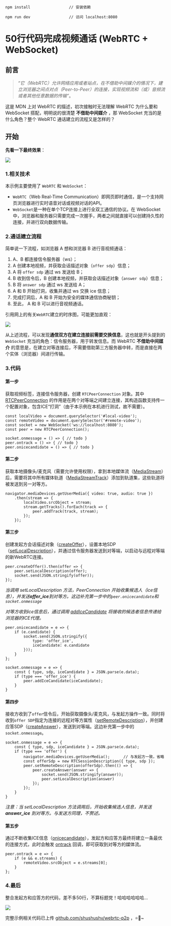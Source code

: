 ```
npm install                 // 安装依赖

npm run dev                 // 访问 localhost:8080
```

# 50行代码完成视频通话 (WebRTC + WebSocket)
## 前言
>*“它（WebRTC）允许网络应用或者站点，在不借助中间媒介的情况下，建立浏览器之间点对点（Peer-to-Peer）的连接，实现视频流和（或）音频流或者其他任意数据的传输”*。

这是 MDN 上对 WebRTC 的描述，初次接触时无法理解 WebRTC 为什么要和 WebSocket 搭配，明明说的很清楚 **不借助中间媒介** ，那 WebSocket 充当的是什么角色？整个 WebRTC 通话建立的流程又是怎样的？

## 开始

**先看一下最终效果**：

![](https://image-static.segmentfault.com/140/741/140741630-5db028fbdabca_articlex)

### 1.相关技术

本示例主要使用了 `WebRTC` 和 `WebSocket`：
- `WebRTC`（Web Real-Time Communication）即网页即时通信，是一个支持网页浏览器进行实时语音对话或视频对话的API。
- `WebSocket`是一种在单个TCP连接上进行全双工通信的协议。在 WebSocket 中，浏览器和服务器只需要完成一次握手，两者之间就直接可以创建持久性的连接，并进行双向数据传输。

### 2.通话建立流程
简单说一下流程，如浏览器 A 想和浏览器 B 进行音视频通话：

 1. A、B 都连接信令服务器（ws）；
 2. A 创建本地视频，并获取会话描述对象（`offer sdp`）信息；
 3. A 将 `offer sdp` 通过 ws 发送给 B；
 4. B 收到信令后，B 创建本地视频，并获取会话描述对象（`answer sdp`）信息；
 5. B 将 `answer sdp` 通过 ws 发送给 A；
 6. A 和 B 开始打洞，收集并通过 ws 交换 ice 信息；
 7. 完成打洞后，A 和 B 开始为安全的媒体通信协商秘钥；
 8. 至此， A 和 B 可以进行音视频通话。

引用网上的有关`WebRTC`建立的时序图，可能更加直观：

![](https://user-gold-cdn.xitu.io/2019/10/23/16df7589c2b09544?w=813&h=708&f=png&s=165081)

从上述流程，可以发现**通信双方在建立连接前需要交换信息**，这也就是开头提到的 `WebSocket` 充当的角色：信令服务器，用于转发信息。而 WebRTC **不借助中间媒介** 的意思是，在建立对等连接后，不需要借助第三方服务器中转，而是直接在两个实体（浏览器）间进行传输。
### 3.代码

#### 第一步
获取视频标签，连接信令服务器，创建 `RTCPeerConnection` 对象。其中 [RTCPeerConnection]('https://developer.mozilla.org/zh-CN/docs/Web/API/RTCPeerConnection') 的作用是在两个对等端之间建立连接，其构造函数支持传一个配置对象，包含ICE“打洞”（由于本示例在本机进行测试，故不需要）。

```
const localVideo = document.querySelector('#local-video');
const remoteVideo = document.querySelector('#remote-video');
const socket = new WebSocket('ws://localhost:8080');
const peer = new RTCPeerConnection();

socket.onmessage = () => { // todo }
peer.ontrack = () => { // todo }
peer.onicecandidate = () => { // todo }
```

#### 第二步
获取本地摄像头/麦克风（需要允许使用权限），拿到本地媒体流（[MediaStream](https://developer.mozilla.org/zh-CN/docs/Web/API/MediaStream)）后，需要将其中所有媒体轨道（[MediaStreamTrack](https://developer.mozilla.org/zh-CN/docs/Web/API/MediaStreamTrack)）添加到轨道集，这些轨道将被发送到另一对等方。

```
navigator.mediaDevices.getUserMedia({ video: true, audio: true })
	.then(stream => {
		localVideo.srcObject = stream;
		stream.getTracks().forEach(track => {
			peer.addTrack(track, stream);
		});
	});
```

#### 第三步
创建发起方会话描述对象（[createOffer](https://developer.mozilla.org/en-US/docs/Web/API/RTCPeerConnection/createOffer)），设置本地SDP（[setLocalDescription](https://developer.mozilla.org/en-US/docs/Web/API/RTCPeerConnection/setLocalDescription)），并通过信令服务器发送到对等端，以启动与远程对等端的新WebRTC连接。

```
peer.createOffer().then(offer => {
	peer.setLocalDescription(offer);
	socket.send(JSON.stringify(offer));
});
```

*当调用 setLocalDescription 方法，PeerConnection 开始收集候选人（ice信息），并发送**offer_ice**到对等方。这边补充第一步中的`peer.onicecandidate`和`socket.onmessage`*

*对等方收到ice信息后，通过调用 [addIceCandidate](https://developer.mozilla.org/en-US/docs/Web/API/RTCPeerConnection/addIceCandidate) 将接收的候选者信息传递给浏览器的ICE代理。*

```
peer.onicecandidate = e => {
	if (e.candidate) {
		socket.send(JSON.stringify({
			type: 'offer_ice',
			iceCandidate: e.candidate
		}));
	} 
};

socket.onmessage = e => {
	const { type, sdp, iceCandidate } = JSON.parse(e.data);
	if (type === 'offer_ice') {
		peer.addIceCandidate(iceCandidate);
	}
}
```

#### 第四步
接收方收到了`offer`信令后，开始获取摄像头/麦克风，与发起方操作一致。同时将收到`offer SDP`指定为连接的远程对等方属性（[setRemoteDescription](https://developer.mozilla.org/en-US/docs/Web/API/RTCPeerConnection/setRemoteDescription)），并创建应答SDP（[createAnswer](https://developer.mozilla.org/en-US/docs/Web/API/RTCPeerConnection/createAnswer)），发送到对等端。这边补充第一步中的`socket.onmessage`。

```
socket.onmessage = e => {
	const { type, sdp, iceCandidate } = JSON.parse(e.data);
	if (type === 'offer') {
		navigator.mediaDevices.getUserMedia();		// 与发起方一致，省略
		const offerSdp = new RTCSessionDescription({ type, sdp });
		peer.setRemoteDescription(offerSdp).then(() => {
			peer.createAnswer(answer => {
				socket.send(JSON.stringify(answer));
				peer.setLocalDescription(answer)
			});
		});
	}
}
```
*注意：当 setLocalDescription 方法调用后，开始收集候选人信息，并发送 **answer_ice** 到对等方。与发送方同理，不赘述。*

#### 第五步
通过不断收集ICE信息（[onicecandidate](https://developer.mozilla.org/en-US/docs/Web/API/RTCPeerConnection/onicecandidate)），发起方和应答方最终将建立一条最优的连接方式，此时会触发 [ontrack](https://developer.mozilla.org/en-US/docs/Web/API/RTCPeerConnection/ontrack) 回调，即可获取到对等方的媒体流。

```
peer.ontrack = e => {
	if (e && e.streams) {
		remoteVideo.srcObject = e.streams[0];
	}
};
```
### 4.最后

整合发起方和应答方的代码，差不多50行，不算标题党！哈哈哈哈哈哈...

![](https://user-gold-cdn.xitu.io/2019/10/23/16df7e38e3edbe0c?w=190&h=190&f=png&s=24880)

完整示例相关代码已上传 [github.com/shushushv/webrtc-p2p](https://github.com/shushushv/webrtc-p2p) ，⭐🦆~
